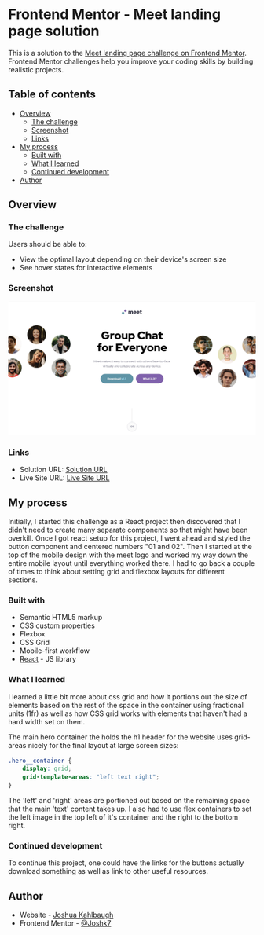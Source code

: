 # Frontend Mentor - Meet landing page solution

This is a solution to the [Meet landing page challenge on Frontend Mentor](https://www.frontendmentor.io/challenges/meet-landing-page-rbTDS6OUR). Frontend Mentor challenges help you improve your coding skills by building realistic projects.

## Table of contents

-   [Overview](#overview)
    -   [The challenge](#the-challenge)
    -   [Screenshot](#screenshot)
    -   [Links](#links)
-   [My process](#my-process)
    -   [Built with](#built-with)
    -   [What I learned](#what-i-learned)
    -   [Continued development](#continued-development)
-   [Author](#author)

## Overview

### The challenge

Users should be able to:

-   View the optimal layout depending on their device's screen size
-   See hover states for interactive elements

### Screenshot

![](./screenshot.jpg)

### Links

-   Solution URL: [Solution URL](https://github.com/Joshk7/meet-landing-page)
-   Live Site URL: [Live Site URL](https://meet-landing-page-ivory-theta.vercel.app/)

## My process

Initially, I started this challenge as a React project then discovered that I didn't need to create many separate components so that might have been overkill. Once I got react setup for this project, I went ahead and styled the button component and centered numbers "01 and 02". Then I started at the top of the mobile design with the meet logo and worked my way down the entire mobile layout until everything worked there. I had to go back a couple of times to think about setting grid and flexbox layouts for different sections.

### Built with

-   Semantic HTML5 markup
-   CSS custom properties
-   Flexbox
-   CSS Grid
-   Mobile-first workflow
-   [React](https://reactjs.org/) - JS library

### What I learned

I learned a little bit more about css grid and how it portions out the size of elements based on the rest of the space in the container using fractional units (1fr) as well as how CSS grid works with elements that haven't had a hard width set on them.

The main hero container the holds the h1 header for the website uses grid-areas nicely for the final layout at large screen sizes:

```css
.hero__container {
    display: grid;
    grid-template-areas: "left text right";
}
```

The 'left' and 'right' areas are portioned out based on the remaining space that the main 'text' content takes up. I also had to use flex containers to set the left image in the top left of it's container and the right to the bottom right.

### Continued development

To continue this project, one could have the links for the buttons actually download something as well as link to other useful resources.

## Author

-   Website - [Joshua Kahlbaugh](https://joshuakahlbaugh.pages.dev/)
-   Frontend Mentor - [@Joshk7](https://www.frontendmentor.io/profile/Joshk7)
